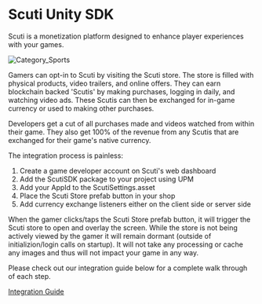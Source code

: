 # Scuti Unity SDK
Scuti is a monetization platform designed to enhance player experiences with your games. 

![Category_Sports](https://user-images.githubusercontent.com/16213480/119724555-154ae380-be2c-11eb-8717-57a006b519da.png)

Gamers can opt-in to Scuti by visiting the Scuti store. The store is filled with physical products, video trailers, and online offers. They can earn blockchain backed 'Scutis' by making purchases, logging in daily, and watching video ads. These Scutis can then be exchanged for in-game currency or used to making other purchases.

Developers get a cut of all purchases made and videos watched from within their game. They also get 100% of the revenue from any Scutis that are exchanged for their game's native currency.

The integration process is painless:

1. Create a game developer account on Scuti's web dashboard
2. Add the ScutiSDK package to your project using UPM 
3. Add your AppId to the ScutiSettings.asset
4. Place the Scuti Store prefab button in your shop
5. Add currency exchange listeners either on the client side or server side

When the gamer clicks/taps the Scuti Store prefab button, it will trigger the Scuti store to open and overlay the screen. While the store is not being actively viewed by the gamer it will remain dormant (outside of initializion/login calls on startup). It will not take any processing or cache any images and thus will not impact your game in any way. 

Please check out our integration guide below for a complete walk through of each step. 

[Integration Guide](https://github.com/scuti-ai/scuti-sdk/wiki/Integration-Guide)
